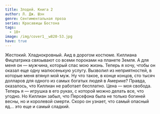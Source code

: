 ```yaml
---
title: Злодей. Книга 2
author: Л. Дж. Шэн
genre: Сентиментальная проза
series: Красавицы Бостона
tags:
  - 18+
image: /img/cover1__w820-53.jpg
have: true
---
```

Жестокий. Хладнокровный. Аид в дорогом костюме. Киллиана Фицпатрика связывают со всеми пороками на планете Земля. А для меня он — мужчина, который спас мою жизнь. Теперь я хочу, чтобы он оказал еще одну малюсенькую услугу. Вызволил из неприятностей, в которые меня втянул мой муж. Ну что такое, в конце концов, сто тысяч долларов для одного из самых богатых людей в Америке? Правда, оказалось, что Киллиан не работает бесплатно. Цена — моя свобода. Теперь я — игрушка в его руках, с которой можно делать все, что угодно. Но Киллиан забыл, что Персефона была не только богиней весны, но и королевой смерти. Скоро он узнает, что самый опасный яд… это еще и самый сладкий.